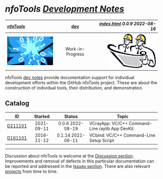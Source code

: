 <!-- index.md 0.0.10                 UTF-8                         2022-08-19
     ----1----|----2----|----3----|----4----|----5----|----6----|----7----|--*

                        NFOTOOLS DEVELOPMENT NOTES
     -->

# ***nfoTools** [Development Notes](.)*

| ***[nfoTools](../)*** | [dev](.)| ***[index.html](index.html) 0.0.9 2022-08-16*** |
| :--                |       :-:          | --: |
| ![nfotools](../images/nfoWorks-2014-06-02-1702-LogoSmall.png) | Work-in-Progress | ![Hard Hat Area](../images/hardhat-logo.gif) |


nfoTools [dev notes](.) provide documentation support for individual
development efforts within the GitHub nfoTools project.  These are about the
construction of individual tools, their distribution, and demonstration.

## Catalog

| **ID** | **Started** | **Status** | **Topic** |
|   :-:   |   :-:   |  :-:   |  ---  |
| [D211101](D211101) | 2021-09-11 | 0.0.6  2022-08-19 | VCrayApp: VC/C++ Command-Line raylib App DevKit |
| [D161101](D161101) | 2016-11-12 | 0.1.14 2021-06-11 | VCbind: VC/C++ Command-Line Setup Script|



----

Discussion about nfoTools is welcome at the
[Discussion section](https://github.com/orcmid/nfoTools/discussions).
Improvements and removal of defects in this particular documentation can be
reported and addressed in the
[Issues section](https://github.com/orcmid/nfoTools/issues).  There are also
relevant [projects](https://github.com/orcmid/nfoTools/projects) from time to
time.

<!-- ----1----|----2----|----3----|----4----|----5----|----6----|----7----|--*

     0.0.10 2022-08-19T21:48Z Reflect 0.0.6 D211101
     0.0.9 2022-08-16T22:50Z Update to 0.0.4 D211101
     0.0.8 2022-06-16T03:28Z Go back to reverse chronological like the others
     0.0.7 2022-06-12T23:33Z Put the catalog in chronological order
     0.0.6 2022-06-11T21:26Z Title Bar update
     0.0.5 2022-06-10T00:54Z Add D211101
     0.0.4 2021-09-20T23:05Z Add top banner, reflect D161101
     0.0.3 2021-09-17T20:02Z Improve Discussion invitation
     0.0.2 2021-09-14T00:51Z D161101 0.1.11
     0.0.1 2021-09-03T21:48Z Catalog D161101
     0.0.0 2021-09-03T19:11Z Placehoder Hardhat Image and empty Catalog

                    *** end of docs/dev/index.md ***
     -->
